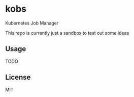 # kobs

Kubernetes Job Manager

This repo is currently just a sandbox to test out some ideas

## Usage

TODO

## License

MIT
